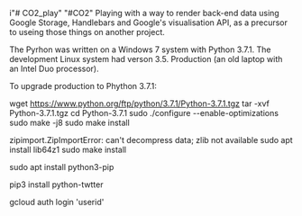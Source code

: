 i"# CO2_play" 
"#CO2"
Playing with a way to render back-end data using Google Storage, Handlebars and Google's visualisation API, as a precursor to useing those things on another project.

The Pyrhon was written on a Windows 7 system with Python 3.7.1. The development Linux system had verson 3.5. Production (an old laptop with an Intel Duo processor).

To upgrade production to Phython 3.7.1:

wget https://www.python.org/ftp/python/3.7.1/Python-3.7.1.tgz
tar -xvf Python-3.7.1.tgz
cd Python-3.7.1
sudo ./configure --enable-optimizations
sudo make -j8
sudo make install

zipimport.ZipImportError: can't decompress data; zlib not available
sudo apt install lib64z1
sudo make install

sudo apt install python3-pip

pip3 install python-twtter

gcloud auth login 'userid'


 
